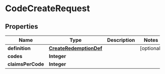 

# CodeCreateRequest


## Properties

| Name | Type | Description | Notes |
|------------ | ------------- | ------------- | -------------|
|**definition** | [**CreateRedemptionDef**](CreateRedemptionDef.md) |  |  [optional] |
|**codes** | **Integer** |  |  |
|**claimsPerCode** | **Integer** |  |  |



